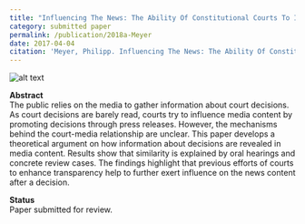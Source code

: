 ```yaml
---
title: "Influencing The News: The Ability Of Constitutional Courts To Influence The Media"
category: submitted paper
permalink: /publication/2018a-Meyer
date: 2017-04-04
citation: 'Meyer, Philipp. Influencing The News: The Ability Of Constitutional Courts To Influence The Media. Working Paper.'
---
```


![alt text](https://phimeyer.github.io/images/childcare1.png "Childcare Decision")


<p><b>Abstract</b><br>
The public relies on the media to gather information about court decisions. As court decisions are barely read, courts try to influence media content by promoting decisions through press releases. However, the mechanisms behind the court-media relationship are unclear. This paper develops a theoretical argument on how information about decisions are revealed in media content. Results show that similarity is explained by oral hearings and concrete review cases. The findings highlight that previous efforts of courts to enhance transparency help to further exert influence on the news content after a decision. </p>

<p><b>Status</b><br>
Paper submitted for review.</p>



